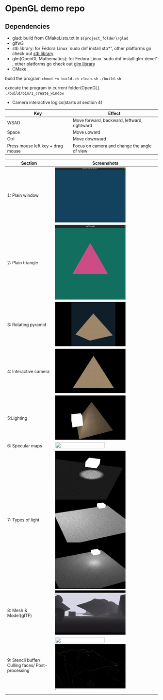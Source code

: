 # OpenGL demo repo

## Dependencies

* glad: build from CMakeLists.txt in `${project_folder}/glad`
* glfw3
* stb library: for Fedora Linux `sudo dnf install stb*", other platforms go check out [stb library](https://github.com/nothings/stb)
* glm(OpenGL Mathematics): for Fedora Linux `sudo dnf install glm-devel" , other platforms go check out [glm library](https://github.com/g-truc/glm)
* CMake

build the program
`chmod +x build.sh clean.sh`
`./build.sh`

execute the program in current folder(OpenGL)
`./build/bin/1_create_window`

* Camera interactive logics(starts at section 4)

| Key                               | Effect                                        |
| --------------------------------- | --------------------------------------------- |
| WSAD                              | Move forward, backward, leftward, rightward   |
| Space                             | Move upward                                   |
| Ctrl                              | Move downward                                 |
| Press mouse left key + drag mouse | Focus on camera and change the angle of  view |

| Section                                           | Screenshots                                                                                                                                                                                                                                                                 |
| ------------------------------------------------- | --------------------------------------------------------------------------------------------------------------------------------------------------------------------------------------------------------------------------------------------------------------------------- |
| 1: Plain window                                   | <img src="image/README/1690536493495.png" width="70%" height="70%">                                                                                                                                                                                                     |
| 2: Plain triangle                                 | <img src="image/README/1690537053045.png" width="70%" height="70%">                                                                                                                                                                                                     |
| 3: Rotating pyramid                               | <img src="image/README/3_rotating_pyramid.gif" width="70%" height="70%">                                                                                                                                                                                                |
| 4: Interactive camera                             | <img src="image/README/4_camera.gif" width="70%" height="70%">                                                                                                                                                                                                          |
| 5:Lighting                                        | <img src="image/README/5_lighting.gif" width="70%" height="70%">                                                                                                                                                                                                        |
| 6: Specular maps                                  | <img src="image/README/6_specular_map.gif" width="70%" height="70%">                                                                                                                                                                                                    |
| 7: Types of light                                 | <div style="display: flex; flex-direction: column;"><img src="image/README/1690538548779.png" width="70%" height="70%"><img src="image/README/1690538611967.png" width="70%" height="70%"><img src="image/README/1690539684562.png" width="70%" height="70%"></div> |
| 8: Mesh & Model(glTF)                             | <img src="image/README/8_mesh.gif" width="70%" height="70%">                                                                                                                                                                                                            |
| 9: Stencil buffer/ Culling faces/ Post-processing | <div style="display: flex; flex-direction: column;"><img src="image/README/9_sharpen.gif" width="70%" height="70%"><img src="image/README/9_edge.gif" width="70%" height="70%">`          </div>                                 |
